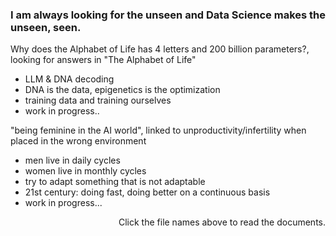 ### I am always looking for the unseen and Data Science makes the unseen, seen.

Why does the Alphabet of Life has 4 letters and 200 billion parameters?, looking for answers in "The Alphabet of Life"
- LLM & DNA decoding
- DNA is the data, epigenetics is the optimization
- training data and training ourselves
- work in progress..

"being feminine in the AI world", linked to unproductivity/infertility when placed in the wrong environment
- men live in daily cycles
- women live in monthly cycles
- try to adapt something that is not adaptable
- 21st century: doing fast, doing better on a continuous basis
- work in progress...

<p align = "right"> Click the file names above to read the documents. </p>
